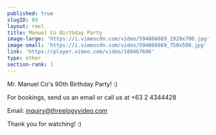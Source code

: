 ```yaml
---
published: true
slugID: 89
layout: reel
title: Manuel Co Birthday Party
image-large: 'https://i.vimeocdn.com/video/594866869_1920x700.jpg'
image-small: 'https://i.vimeocdn.com/video/594866869_750x500.jpg'
link: 'https://player.vimeo.com/video/180467606'
type: other
section-rank: 1
---
```

Mr. Manuel Co's 90th Birthday Party! :) 

For bookings, send us an email or call us at +63 2 4344428

Email: inquiry@threelogyvideo.com

Thank you for watching! :)
